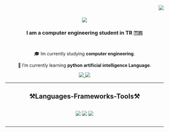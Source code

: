 <img align="right" src="https://visitor-badge.laobi.icu/badge?page_id=suleymanArifErsoy.suleymanArifErsoy" />

<h1 align="center">
    <img src="https://readme-typing-svg.herokuapp.com/?font=Righteous&size=35&center=true&vCenter=true&width=500&height=70&duration=4000&lines=Hi+There!+👋;+I'm+Suleyman+Arif!+👨🏻‍💻;"/>
</h1>

<h3 align="center">I am a computer engineering student in TR 🇹🇷</h3>
<br/>
<div align="center">
 
 🎓 Im currently studying **computer engineering**.
 
 🌱 I’m currently learning **python artificial intelligence Language**.

 </div>
 <div align="center"> 
  <a href="mailto:suleymanarifersoy@gmail.com>">
    <img src="https://img.shields.io/badge/Gmail-333333?style=for-the-badge&logo=gmail&logoColor=red" />
  </a>
  <a href="https://www.linkedin.com/in/s%C3%BCleyman-arif-ersoy-7a9a15275/" target="_blank">
    <img src="https://img.shields.io/badge/LinkedIn-0077B5?style=for-the-badge&logo=linkedin&logoColor=white" target="_blank" />
  </a>
</div>

<hr/>

<h2 align="center">⚒️Languages-Frameworks-Tools⚒️</h2>
<br/>
<div align="center">
    <img src="https://skillicons.dev/icons?i=git,html,css,postman,vscode,github" />
    <img src="https://skillicons.dev/icons?i=dart,flutter,go,docker,arduino,androidstudio,cs" />
    <img src="https://skillicons.dev/icons?i=anaconda,python,opencv,c,java,eclipse" /><br>
</div>

<br/>
<hr/>

